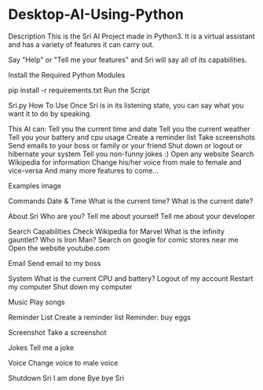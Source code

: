 # Desktop-AI-Using-Python
Description
This is the Sri AI Project made in Python3. It is a virtual assistant and has a variety of features it can carry out.

Say "Help" or "Tell me your features" and Sri will say all of its capabilities.

Install the Required Python Modules

 pip install -r requirements.txt
Run the Script

 Sri.py
How To Use
Once Sri is in its listening state, you can say what you want it to do by speaking.

This AI can:
Tell you the current time and date
Tell you the current weather
Tell you your battery and cpu usage
Create a reminder list
Take screenshots
Send emails to your boss or family or your friend
Shut down or logout or hibernate your system
Tell you non-funny jokes :)
Open any website
Search Wikipedia for information
Change his/her voice from male to female and vice-versa
And many more features to come...

Examples
image

Commands
Date & Time
What is the current time?
What is the current date?

About Sri
Who are you?
Tell me about yourself
Tell me about your developer

Search Capabilities
Check Wikipedia for Marvel
What is the infinity gauntlet?
Who is Iron Man?
Search on google for comic stores near me
Open the website youtube.com

Email
Send email to my boss

System
What is the current CPU and battery?
Logout of my account
Restart my computer
Shut down my computer

Music
Play songs

Reminder List
Create a reminder list
Reminder: buy eggs

Screenshot
Take a screenshot

Jokes
Tell me a joke

Voice
Change voice to male voice

Shutdown Sri
I am done
Bye bye Sri
